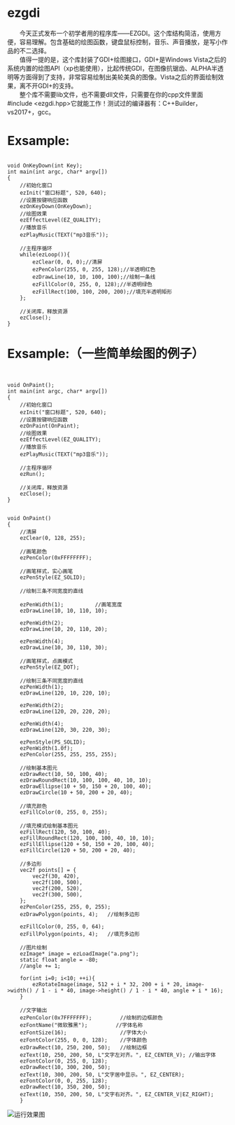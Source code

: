 # ezgdi
　　今天正式发布一个初学者用的程序库——EZGDI。这个库结构简洁，使用方便，容易理解。包含基础的绘图函数，键盘鼠标控制，音乐、声音播放，是写小作品的不二选择。<br>
　　值得一提的是，这个库封装了GDI+绘图接口，GDI+是Windows Vista之后的系统内置的绘图API（xp也能使用），比起传统GDI，在图像抗锯齿、ALPHA半透明等方面得到了支持，非常容易绘制出美轮美奂的图像。Vista之后的界面绘制效果，离不开GDI+的支持。<br>
　　整个库不需要lib文件，也不需要dll文件，只需要在你的cpp文件里面#include <ezgdi.hpp>它就能工作！测试过的编译器有：C++Builder，vs2017+，gcc。<br>

# Exsample:

<pre><code>
void OnKeyDown(int Key);
int main(int argc, char* argv[])
{
    //初始化窗口
    ezInit("窗口标题", 520, 640);
    //设置按键响应函数
    ezOnKeyDown(OnKeyDown);
    //绘图效果
    ezEffectLevel(EZ_QUALITY);
    //播放音乐
    ezPlayMusic(TEXT("mp3音乐"));

    //主程序循环
    while(ezLoop()){
        ezClear(0, 0, 0);//清屏
        ezPenColor(255, 0, 255, 128);//半透明红色
        ezDrawLine(10, 10, 100, 100);//绘制一条线
        ezFillColor(0, 255, 0, 128);//半透明绿色
        ezFillRect(100, 100, 200, 200);//填充半透明矩形
    };
    
    //关闭库，释放资源
    ezClose();
}
</pre></code>

# Exsample:（一些简单绘图的例子）

<pre><code>

void OnPaint();
int main(int argc, char* argv[])
{
    //初始化窗口
    ezInit("窗口标题", 520, 640);
    //设置按键响应函数
    ezOnPaint(OnPaint);
    //绘图效果
    ezEffectLevel(EZ_QUALITY);
    //播放音乐
    ezPlayMusic(TEXT("mp3音乐"));

    //主程序循环
    ezRun();
    
    //关闭库，释放资源
    ezClose();
}


void OnPaint()
{
    //清屏
    ezClear(0, 128, 255);

    //画笔颜色
    ezPenColor(0xFFFFFFFF);

    //画笔样式，实心画笔
    ezPenStyle(EZ_SOLID);

    //绘制三条不同宽度的直线

    ezPenWidth(1);          //画笔宽度
    ezDrawLine(10, 10, 110, 10);

    ezPenWidth(2);
    ezDrawLine(10, 20, 110, 20);

    ezPenWidth(4);
    ezDrawLine(10, 30, 110, 30);

    //画笔样式，点画模式
    ezPenStyle(EZ_DOT);

    //绘制三条不同宽度的直线
    ezPenWidth(1);
    ezDrawLine(120, 10, 220, 10);

    ezPenWidth(2);
    ezDrawLine(120, 20, 220, 20);

    ezPenWidth(4);
    ezDrawLine(120, 30, 220, 30);

    ezPenStyle(PS_SOLID);
    ezPenWidth(1.0f);
    ezPenColor(255, 255, 255, 255);

    //绘制基本图元
    ezDrawRect(10, 50, 100, 40);
    ezDrawRoundRect(10, 100, 100, 40, 10, 10);
    ezDrawEllipse(10 + 50, 150 + 20, 100, 40);
    ezDrawCircle(10 + 50, 200 + 20, 40);

    //填充颜色
    ezFillColor(0, 255, 0, 255);

    //填充模式绘制基本图元
    ezFillRect(120, 50, 100, 40);
    ezFillRoundRect(120, 100, 100, 40, 10, 10);
    ezFillEllipse(120 + 50, 150 + 20, 100, 40);
    ezFillCircle(120 + 50, 200 + 20, 40);

    //多边形
    vec2f points[] = {
        vec2f(30, 420),
        vec2f(100, 500),
        vec2f(200, 520),
        vec2f(300, 500),
    };
    ezPenColor(255, 255, 0, 255);
    ezDrawPolygon(points, 4);   //绘制多边形

    ezFillColor(0, 255, 0, 64);
    ezFillPolygon(points, 4);   //填充多边形

    //图片绘制
    ezImage* image = ezLoadImage("a.png");
    static float angle = -80;
    //angle += 1;

    for(int i=0; i<10; ++i){
        ezRotateImage(image, 512 + i * 32, 200 + i * 20, image->width() / 1 - i * 40, image->height() / 1 - i * 40, angle + i * 16);
    }

    //文字输出
    ezPenColor(0x7FFFFFFF);         //绘制的边框颜色
    ezFontName("微软雅黑");         //字体名称
    ezFontSize(16);                 //字体大小
    ezFontColor(255, 0, 0, 128);    //字体颜色
    ezDrawRect(10, 250, 200, 50);   //绘制边框
    ezText(10, 250, 200, 50, L"文字左对齐。", EZ_CENTER_V); //输出字体
    ezFontColor(0, 255, 0, 128);
    ezDrawRect(10, 300, 200, 50);
    ezText(10, 300, 200, 50, L"文字居中显示。", EZ_CENTER);
    ezFontColor(0, 0, 255, 128);
    ezDrawRect(10, 350, 200, 50);
    ezText(10, 350, 200, 50, L"文字右对齐。", EZ_CENTER_V|EZ_RIGHT);
    }
</pre></code>
![运行效果图](https://github.com/sdragonx/ezgdi/blob/master/sample.png)
